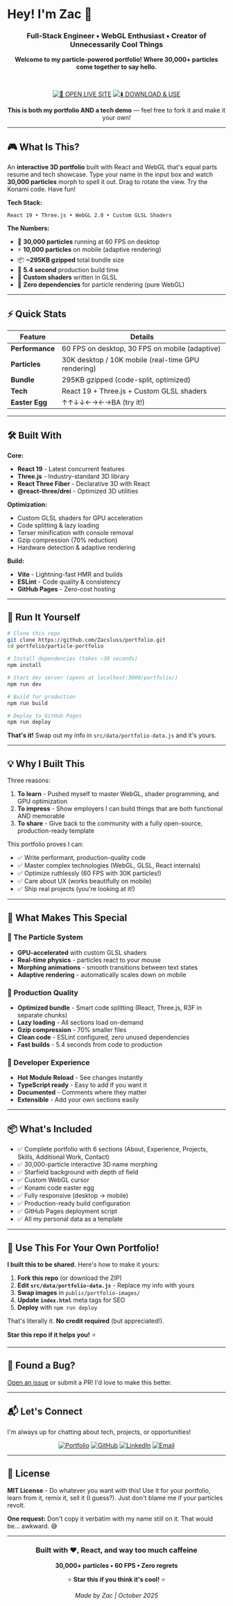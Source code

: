 # Hey! I'm Zac 👋

<div align="center">

### Full-Stack Engineer • WebGL Enthusiast • Creator of Unnecessarily Cool Things

**Welcome to my particle-powered portfolio! Where 30,000+ particles come together to say hello.**

<br>

[![🚀 OPEN LIVE SITE](https://img.shields.io/badge/🚀_OPEN-LIVE_SITE-00ff88?style=for-the-badge&labelColor=000000)](https://zacsluss.github.io/portfolio/)
[![⬇️ DOWNLOAD & USE](https://img.shields.io/badge/⬇️_DOWNLOAD-USE_THIS_TEMPLATE-0088ff?style=for-the-badge&labelColor=000000)](https://github.com/Zacsluss/portfolio/archive/refs/heads/main.zip)

**This is both my portfolio AND a tech demo** — feel free to fork it and make it your own!

</div>

---

## 🎮 What Is This?

An **interactive 3D portfolio** built with React and WebGL that's equal parts resume and tech showcase. Type your name in the input box and watch **30,000 particles** morph to spell it out. Drag to rotate the view. Try the Konami code. Have fun!

**Tech Stack:**
```
React 19 • Three.js • WebGL 2.0 • Custom GLSL Shaders
```

**The Numbers:**
- 🌟 **30,000 particles** running at 60 FPS on desktop
- ⚡ **10,000 particles** on mobile (adaptive rendering)
- 📦 **~295KB gzipped** total bundle size
- 🎯 **5.4 second** production build time
- 🎨 **Custom shaders** written in GLSL
- 🚀 **Zero dependencies** for particle rendering (pure WebGL)

---

## ⚡ Quick Stats

| Feature | Details |
|---------|---------|
| **Performance** | 60 FPS on desktop, 30 FPS on mobile (adaptive) |
| **Particles** | 30K desktop / 10K mobile (real-time GPU rendering) |
| **Bundle** | 295KB gzipped (code-split, optimized) |
| **Tech** | React 19 + Three.js + Custom GLSL shaders |
| **Easter Egg** | ↑↑↓↓←→←→BA (try it!) |

---

## 🛠️ Built With

**Core:**
- **React 19** - Latest concurrent features
- **Three.js** - Industry-standard 3D library
- **React Three Fiber** - Declarative 3D with React
- **@react-three/drei** - Optimized 3D utilities

**Optimization:**
- Custom GLSL shaders for GPU acceleration
- Code splitting & lazy loading
- Terser minification with console removal
- Gzip compression (70% reduction)
- Hardware detection & adaptive rendering

**Build:**
- **Vite** - Lightning-fast HMR and builds
- **ESLint** - Code quality & consistency
- **GitHub Pages** - Zero-cost hosting

---

## 🚀 Run It Yourself

```bash
# Clone this repo
git clone https://github.com/Zacsluss/portfolio.git
cd portfolio/particle-portfolio

# Install dependencies (takes ~30 seconds)
npm install

# Start dev server (opens at localhost:3000/portfolio/)
npm run dev

# Build for production
npm run build

# Deploy to GitHub Pages
npm run deploy
```

**That's it!** Swap out my info in `src/data/portfolio-data.js` and it's yours.

---

## 💡 Why I Built This

Three reasons:

1. **To learn** - Pushed myself to master WebGL, shader programming, and GPU optimization
2. **To impress** - Show employers I can build things that are both functional AND memorable
3. **To share** - Give back to the community with a fully open-source, production-ready template

This portfolio proves I can:
- ✅ Write performant, production-quality code
- ✅ Master complex technologies (WebGL, GLSL, React internals)
- ✅ Optimize ruthlessly (60 FPS with 30K particles!)
- ✅ Care about UX (works beautifully on mobile)
- ✅ Ship real projects (you're looking at it!)

---

## 🎨 What Makes This Special

### 🌟 The Particle System
- **GPU-accelerated** with custom GLSL shaders
- **Real-time physics** - particles react to your mouse
- **Morphing animations** - smooth transitions between text states
- **Adaptive rendering** - automatically scales down on mobile

### 💎 Production Quality
- **Optimized bundle** - Smart code splitting (React, Three.js, R3F in separate chunks)
- **Lazy loading** - All sections load on-demand
- **Gzip compression** - 70% smaller files
- **Clean code** - ESLint configured, zero unused dependencies
- **Fast builds** - 5.4 seconds from code to production

### 🎯 Developer Experience
- **Hot Module Reload** - See changes instantly
- **TypeScript ready** - Easy to add if you want it
- **Documented** - Comments where they matter
- **Extensible** - Add your own sections easily

---

## 📦 What's Included

- ✅ Complete portfolio with 6 sections (About, Experience, Projects, Skills, Additional Work, Contact)
- ✅ 30,000-particle interactive 3D name morphing
- ✅ Starfield background with depth of field
- ✅ Custom WebGL cursor
- ✅ Konami code easter egg
- ✅ Fully responsive (desktop → mobile)
- ✅ Production-ready build configuration
- ✅ GitHub Pages deployment script
- ✅ All my personal data as a template

---

## 🤝 Use This For Your Own Portfolio!

**I built this to be shared.** Here's how to make it yours:

1. **Fork this repo** (or download the ZIP)
2. **Edit `src/data/portfolio-data.js`** - Replace my info with yours
3. **Swap images** in `public/portfolio-images/`
4. **Update `index.html`** meta tags for SEO
5. **Deploy** with `npm run deploy`

That's literally it. **No credit required** (but appreciated!).

**Star this repo if it helps you!** ⭐

---

## 🐛 Found a Bug?

[Open an issue](https://github.com/Zacsluss/portfolio/issues) or submit a PR! I'd love to make this better.

---

## 📬 Let's Connect

I'm always up for chatting about tech, projects, or opportunities!

<div align="center">

[![Portfolio](https://img.shields.io/badge/🌐_Portfolio-zacsluss.github.io-00ff88?style=flat-square)](https://zacsluss.github.io/portfolio/)
[![GitHub](https://img.shields.io/badge/💻_GitHub-@Zacsluss-181717?style=flat-square&logo=github)](https://github.com/Zacsluss)
[![LinkedIn](https://img.shields.io/badge/💼_LinkedIn-Zachary_Sluss-0A66C2?style=flat-square&logo=linkedin)](https://linkedin.com/in/zacharylsluss)
[![Email](https://img.shields.io/badge/📧_Email-zacharyjsluss@gmail.com-EA4335?style=flat-square&logo=gmail)](mailto:zacharyjsluss@gmail.com)

</div>

---

## 📄 License

**MIT License** - Do whatever you want with this! Use it for your portfolio, learn from it, remix it, sell it (I guess?). Just don't blame me if your particles revolt.

**One request:** Don't copy it verbatim with my name still on it. That would be... awkward. 😅

---

<div align="center">

### Built with ❤️, React, and way too much caffeine

**30,000+ particles • 60 FPS • Zero regrets**

⭐ **Star this if you think it's cool!** ⭐

*Made by Zac | October 2025*

</div>
